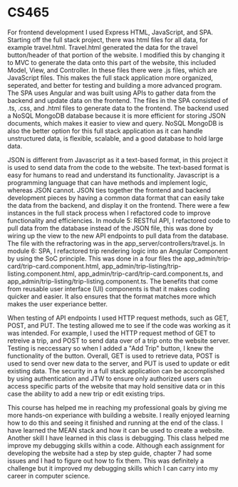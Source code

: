 # CS465

For frontend development I used Express HTML, JavaScript, and SPA. Starting off the full stack project, there was html files for all data, for example travel.html. Travel.html generated the data for the travel button/header of that portion of the website. I modified this by changing it to MVC to generate the data onto this part of the website, this included Model, View, and Controller. In these files there were .js files, which are JavaScript files. This makes the full stack application more organized, seperated, and better for testing and building a more advanced program. The SPA uses Angular and was built using APIs to gather data from the backend and update data on the frontend. The files in the SPA consisted of .ts, .css, and .html files to generate data to the frontend. The backend used a NoSQL MongoDB database because it is more efficient for storing JSON documents, which makes it easier to view and query. NoSQL MongoDB is also the better option for this full stack application as it can handle unstructured data, is flexible, scalable, and a good database to hold large data. 


JSON is different from Javascript as it a text-based format, in this project it is used to send data from the code to the website. The text-based format is easy for humans to read and understand its functionality. Javascript is a programming language that can have methods and implement logic, whereas JSON cannot. JSON ties together the frontend and backend development pieces by having a common data format that can easily take the data from the backend, and display it on the frontend. There were a few instances in the full stack process when I refactored code to improve functionality and efficiencies. In module 5: RESTful API, I refactored code to pull data from the database instead of the JSON file, this was done by wiring up the view to the new API endpoints to pull data from the database. The file with the refractoring was in the app_server/controllers/travel.js. In module 6: SPA, I refactored trip rendering logic into an Angular Component by using the SoC principle. This was done in a four files the app_admin/trip-card/trip-card.component.html, app_admin/trip-listing/trip-listing.component.html, app_admin/trip-card/trip-card.component.ts, and app_admin/trip-listing/trip-listing.component.ts. The benefits that come from reusable user interface (UI) components is that it makes coding quicker and easier. It also ensures that the format matches more which makes the user experiance better. 


When testing of API endpoints I used HTTP request methods, such as GET, POST, and PUT. The testing allowed me to see if the code was working as it was intended. For example, I used the HTTP request method of GET to retreive a trip, and POST to send data over of a trip onto the website server. Testing is neccessary so when I added a "Add Trip" button, I knew the functionality of the button. Overall, GET is used to retrieve data, POST is used to send over new data to the server, and PUT is used to update or edit existing data. The security in a full stack application can be accomplished by using authentication and JTW to ensure only authorized users can access specific parts of the website that may hold sensitive data or in this case the ability to add a new trip or edit existing trips. 


This course has helped me in reaching my professional goals by giving me more hands-on experiance with building a website. I really enjoyed learning how to do this and seeing it finished and running at the end of the class. I have learned the MEAN stack and how it can be used to create a website. Another skill I have learned in this class is debugging. This class helped me improve my debugging skills within a code. Although each assignment for developing the website had a step by step guide, chapter 7 had some issues and I had to figure out how to fix them. This was definitely a challenge but it improved my debugging skills which I can carry into my career in computer science. 

